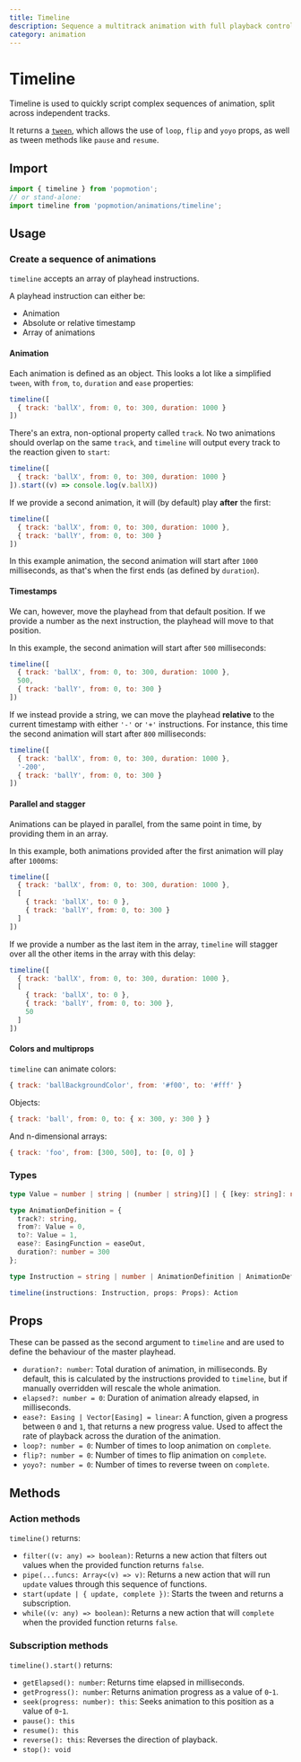 ```yaml
---
title: Timeline
description: Sequence a multitrack animation with full playback controls.
category: animation
---
```


# Timeline

Timeline is used to quickly script complex sequences of animation, split across independent tracks.

It returns a [`tween`](/api/tween), which allows the use of `loop`, `flip` and `yoyo` props, as well as tween methods like `pause` and `resume`.

## Import

```javascript
import { timeline } from 'popmotion';
// or stand-alone:
import timeline from 'popmotion/animations/timeline';
```

## Usage

### Create a sequence of animations

`timeline` accepts an array of playhead instructions.

A playhead instruction can either be:
- Animation
- Absolute or relative timestamp
- Array of animations

#### Animation

Each animation is defined as an object. This looks a lot like a simplified `tween`, with `from`, `to`, `duration` and `ease` properties:

```javascript
timeline([
  { track: 'ballX', from: 0, to: 300, duration: 1000 }
])
```

There's an extra, non-optional property called `track`. No two animations should overlap on the same `track`, and `timeline` will output every track to the reaction given to `start`:

```javascript
timeline([
  { track: 'ballX', from: 0, to: 300, duration: 1000 }
]).start((v) => console.log(v.ballX))
```

If we provide a second animation, it will (by default) play **after** the first:

```javascript
timeline([
  { track: 'ballX', from: 0, to: 300, duration: 1000 },
  { track: 'ballY', from: 0, to: 300 }
])
```

In this example animation, the second animation will start after `1000` milliseconds, as that's when the first ends (as defined by `duration`).

#### Timestamps

We can, however, move the playhead from that default position. If we provide a number as the next instruction, the playhead will move to that position.

In this example, the second animation will start after `500` milliseconds:

```javascript
timeline([
  { track: 'ballX', from: 0, to: 300, duration: 1000 },
  500,
  { track: 'ballY', from: 0, to: 300 }
])
```

If we instead provide a string, we can move the playhead **relative** to the current timestamp with either `'-'` or `'+'` instructions. For instance, this time the second animation will start after `800` milliseconds:

```javascript
timeline([
  { track: 'ballX', from: 0, to: 300, duration: 1000 },
  '-200',
  { track: 'ballY', from: 0, to: 300 }
])
```

#### Parallel and stagger

Animations can be played in parallel, from the same point in time, by providing them in an array.

In this example, both animations provided after the first animation will play after `1000`ms:

```javascript
timeline([
  { track: 'ballX', from: 0, to: 300, duration: 1000 },
  [
    { track: 'ballX', to: 0 },
    { track: 'ballY', from: 0, to: 300 }
  ]
])
```

If we provide a number as the last item in the array, `timeline` will stagger over all the other items in the array with this delay:

```javascript
timeline([
  { track: 'ballX', from: 0, to: 300, duration: 1000 },
  [
    { track: 'ballX', to: 0 },
    { track: 'ballY', from: 0, to: 300 },
    50
  ]
])
```

#### Colors and multiprops

`timeline` can animate colors:

```javascript
{ track: 'ballBackgroundColor', from: '#f00', to: '#fff' }
```

Objects:

```javascript
{ track: 'ball', from: 0, to: { x: 300, y: 300 } }
```

And n-dimensional arrays:

```javascript
{ track: 'foo', from: [300, 500], to: [0, 0] }
```

### Types

```typescript
type Value = number | string | (number | string)[] | { [key: string]: number | string };

type AnimationDefinition = {
  track?: string,
  from?: Value = 0,
  to?: Value = 1,
  ease?: EasingFunction = easeOut,
  duration?: number = 300
};

type Instruction = string | number | AnimationDefinition | AnimationDefinition[];

timeline(instructions: Instruction, props: Props): Action
```

## Props

These can be passed as the second argument to `timeline` and are used to define the behaviour of the master playhead.

- `duration?: number`: Total duration of animation, in milliseconds. By default, this is calculated by the instructions provided to `timeline`, but if manually overridden will rescale the whole animation.
- `elapsed?: number = 0`: Duration of animation already elapsed, in milliseconds.
- `ease?: Easing | Vector[Easing] = linear`: A function, given a progress between `0` and `1`, that returns a new progress value. Used to affect the rate of playback across the duration of the animation.
- `loop?: number = 0`: Number of times to loop animation on `complete`.
- `flip?: number = 0`: Number of times to flip animation on `complete`.
- `yoyo?: number = 0`: Number of times to reverse tween on `complete`.

## Methods

### Action methods

`timeline()` returns:

- `filter((v: any) => boolean)`: Returns a new action that filters out values when the provided function returns `false`.
- `pipe(...funcs: Array<(v) => v)`: Returns a new action that will run `update` values through this sequence of functions.
- `start(update | { update, complete })`: Starts the tween and returns a subscription.
- `while((v: any) => boolean)`: Returns a new action that will `complete` when the provided function returns `false`.


### Subscription methods

`timeline().start()` returns:

- `getElapsed(): number`: Returns time elapsed in milliseconds.
- `getProgress(): number`: Returns animation progress as a value of `0`-`1`.
- `seek(progress: number): this`: Seeks animation to this position as a value of `0`-`1`.
- `pause(): this`
- `resume(): this`
- `reverse(): this`: Reverses the direction of playback. 
- `stop(): void`
